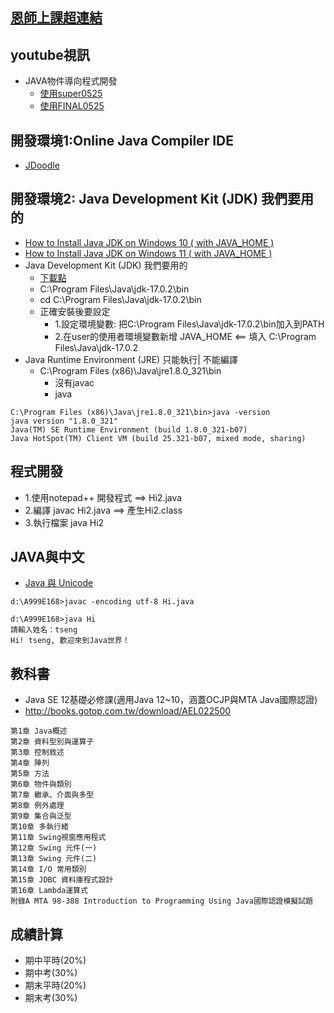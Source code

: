 ## [恩師上課超連結](https://github.com/MyDearGreatTeacher/2022_1_courses)

## youtube視訊

- JAVA物件導向程式開發
  - [使用super0525](https://youtu.be/FKRUzSzGjTA)
  - [使用FINAL0525](https://youtu.be/HAWU-v5I1KI)


## 開發環境1:Online Java Compiler IDE

- [JDoodle](https://www.jdoodle.com/online-java-compiler/)

## 開發環境2: Java Development Kit (JDK) 我們要用的
- [How to Install Java JDK on Windows 10 ( with JAVA_HOME )](https://www.youtube.com/watch?v=IJ-PJbvJBGs&ab_channel=ProgrammingKnowledge)
- [How to Install Java JDK on Windows 11 ( with JAVA_HOME )](https://www.youtube.com/watch?v=VTzzmqNwGzM&ab_channel=ProgrammingKnowledge)
- Java Development Kit (JDK) 我們要用的
  - [下載點](https://www.java.com/en/download/help/develop.html)
  - C:\Program Files\Java\jdk-17.0.2\bin
  - cd C:\Program Files\Java\jdk-17.0.2\bin
  - 正確安裝後要設定
    - 1.設定環境變數: 把C:\Program Files\Java\jdk-17.0.2\bin加入到PATH
    - 2.在user的使用者環境變數新增 JAVA_HOME  <== 填入  C:\Program Files\Java\jdk-17.0.2
- Java Runtime Environment (JRE) 只能執行| 不能編譯
  - C:\Program Files (x86)\Java\jre1.8.0_321\bin
    - 沒有javac
    - java
```
C:\Program Files (x86)\Java\jre1.8.0_321\bin>java -version
java version "1.8.0_321"
Java(TM) SE Runtime Environment (build 1.8.0_321-b07)
Java HotSpot(TM) Client VM (build 25.321-b07, mixed mode, sharing)
```
## 程式開發
- 1.使用notepad++ 開發程式 ==> Hi2.java
- 2.編譯  javac Hi2.java  ==> 產生Hi2.class
- 3.執行檔案  java Hi2


## JAVA與中文

- [Java 與 Unicode](https://ithelp.ithome.com.tw/articles/10082051)

```
d:\A999E168>javac -encoding utf-8 Hi.java

d:\A999E168>java Hi
請輸入姓名：tseng
Hi! tseng, 歡迎來到Java世界！
```
## 教科書

- Java SE 12基礎必修課(適用Java 12~10，涵蓋OCJP與MTA Java國際認證)
- http://books.gotop.com.tw/download/AEL022500

```
第1章 Java概述
第2章 資料型別與運算子
第3章 控制敘述
第4章 陣列
第5章 方法
第6章 物件與類別
第7章 繼承、介面與多型
第8章 例外處理
第9章 集合與泛型
第10章 多執行緒
第11章 Swing視窗應用程式
第12章 Swing 元件(一)
第13章 Swing 元件(二)
第14章 I/O 常用類別
第15章 JDBC 資料庫程式設計
第16章 Lambda運算式
附錄A MTA 98-388 Introduction to Programming Using Java國際認證模擬試題
```

## 成績計算

- 期中平時(20%)
- 期中考(30%)
- 期末平時(20%)
- 期末考(30%)
